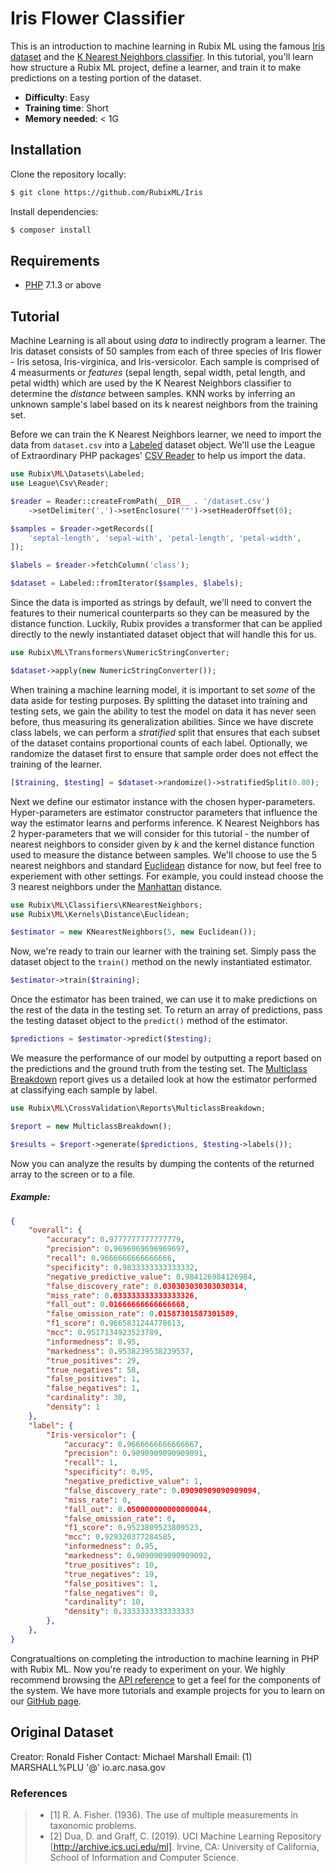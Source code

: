# Iris Flower Classifier

This is an introduction to machine learning in Rubix ML using the famous [Iris dataset](https://en.wikipedia.org/wiki/Iris_flower_data_set) and the [K Nearest Neighbors classifier](https://github.com/RubixML/RubixML#k-nearest-neighbors). In this tutorial, you'll learn how structure a Rubix ML project, define a learner, and train it to make predictions on a testing portion of the dataset.

- **Difficulty**: Easy
- **Training time**: Short
- **Memory needed**: < 1G

## Installation

Clone the repository locally:
```sh
$ git clone https://github.com/RubixML/Iris
```

Install dependencies:
```sh
$ composer install
```

## Requirements
- [PHP](https://php.net) 7.1.3 or above

## Tutorial
Machine Learning is all about using *data* to indirectly program a learner. The Iris dataset consists of 50 samples from each of three species of Iris flower - Iris setosa, Iris-virginica, and Iris-versicolor. Each sample is comprised of 4 measurments or *features* (sepal length, sepal width, petal length, and petal width) which are used by the K Nearest Neighbors classifier to determine the *distance* between samples. KNN works by inferring an unknown sample's label based on its k nearest neighbors from the training set.

Before we can train the K Nearest Neighbors learner, we need to import the data from `dataset.csv` into a [Labeled](https://github.com/RubixML/RubixML#labeled) dataset object. We'll use the League of Extraordinary PHP packages' [CSV Reader](https://csv.thephpleague.com/) to help us import the data.

```php
use Rubix\ML\Datasets\Labeled;
use League\Csv\Reader;

$reader = Reader::createFromPath(__DIR__ . '/dataset.csv')
    ->setDelimiter(',')->setEnclosure('"')->setHeaderOffset(0);

$samples = $reader->getRecords([
    'septal-length', 'sepal-with', 'petal-length', 'petal-width',
]);

$labels = $reader->fetchColumn('class');

$dataset = Labeled::fromIterator($samples, $labels);
```

Since the data is imported as strings by default, we'll need to convert the features to their numerical counterparts so they can be measured by the distance function. Luckily, Rubix provides a transformer that can be applied directly to the newly instantiated dataset object that will handle this for us.

```php
use Rubix\ML\Transformers\NumericStringConverter;

$dataset->apply(new NumericStringConverter());
```

When training a machine learning model, it is important to set *some* of the data aside for testing purposes. By splitting the dataset into training and testing sets, we gain the ability to test the model on data it has never seen before, thus measuring its generalization abilities. Since we have discrete class labels, we can perform a *stratified* split that ensures that each subset of the dataset contains proportional counts of each label. Optionally, we randomize the dataset first to ensure that sample order does not effect the training of the learner.

```php
[$training, $testing] = $dataset->randomize()->stratifiedSplit(0.80);
```

Next we define our estimator instance with the chosen hyper-parameters. Hyper-parameters are estimator constructor parameters that influence the way the estimator learns and performs inference. K Nearest Neighbors has 2 hyper-parameters that we will consider for this tutorial - the number of nearest neighbors to consider given by *k* and the kernel distance function used to measure the distance between samples. We'll choose to use the 5 nearest neighbors and standard [Euclidean](https://github.com/RubixML/RubixML#euclidean) distance for now, but feel free to experiement with other settings. For example, you could instead choose the 3 nearest neighbors under the [Manhattan](https://github.com/RubixML/RubixML#manhattan) distance.

```php
use Rubix\ML\Classifiers\KNearestNeighbors;
use Rubix\ML\Kernels\Distance\Euclidean;

$estimator = new KNearestNeighbors(5, new Euclidean());
```

Now, we're ready to train our learner with the training set. Simply pass the dataset object to the `train()` method on the newly instantiated estimator.

```php
$estimator->train($training);
```

Once the estimator has been trained, we can use it to make predictions on the rest of the data in the testing set. To return an array of predictions, pass the testing dataset object to the `predict()` method of the estimator. 

```php
$predictions = $estimator->predict($testing);
```

We measure the performance of our model by outputting a report based on the predictions and the ground truth from the testing set. The [Multiclass Breakdown](https://github.com/RubixML/RubixML#multiclass-breakdown) report gives us a detailed look at how the estimator performed at classifying each sample by label.

```php
use Rubix\ML\CrossValidation\Reports\MulticlassBreakdown;

$report = new MulticlassBreakdown();

$results = $report->generate($predictions, $testing->labels());
```

Now you can analyze the results by dumping the contents of the returned array to the screen or to a file.

##### Example:

```json
{
    "overall": {
        "accuracy": 0.9777777777777779,
        "precision": 0.9696969696969697,
        "recall": 0.9666666666666666,
        "specificity": 0.9833333333333332,
        "negative_predictive_value": 0.984126984126984,
        "false_discovery_rate": 0.030303030303030314,
        "miss_rate": 0.033333333333333326,
        "fall_out": 0.01666666666666668,
        "false_omission_rate": 0.01587301587301589,
        "f1_score": 0.9665831244778613,
        "mcc": 0.9517134923523789,
        "informedness": 0.95,
        "markedness": 0.9538239538239537,
        "true_positives": 29,
        "true_negatives": 58,
        "false_positives": 1,
        "false_negatives": 1,
        "cardinality": 30,
        "density": 1
    },
    "label": {
        "Iris-versicolor": {
            "accuracy": 0.9666666666666667,
            "precision": 0.9090909090909091,
            "recall": 1,
            "specificity": 0.95,
            "negative_predictive_value": 1,
            "false_discovery_rate": 0.09090909090909094,
            "miss_rate": 0,
            "fall_out": 0.050000000000000044,
            "false_omission_rate": 0,
            "f1_score": 0.9523809523809523,
            "mcc": 0.929320377284585,
            "informedness": 0.95,
            "markedness": 0.9090909090909092,
            "true_positives": 10,
            "true_negatives": 19,
            "false_positives": 1,
            "false_negatives": 0,
            "cardinality": 10,
            "density": 0.3333333333333333
        },
    },
}
```

Congratualtions on completing the introduction to machine learning in PHP with Rubix ML. Now you're ready to experiment on your. We highly recommend browsing the [API reference](https://github.com/RubixML/RubixML#api-reference) to get a feel for the components of the system. We have more tutorials and example projects for you to learn on our [GitHub page](https://github.com/RubixML).

## Original Dataset
Creator: Ronald Fisher
Contact: Michael Marshall
Email: (1) MARSHALL%PLU '@' io.arc.nasa.gov

### References
>- [1] R. A. Fisher. (1936). The use of multiple measurements in taxonomic problems.
>- [2] Dua, D. and Graff, C. (2019). UCI Machine Learning Repository [http://archive.ics.uci.edu/ml]. Irvine, CA: University of California, School of Information and Computer Science.
